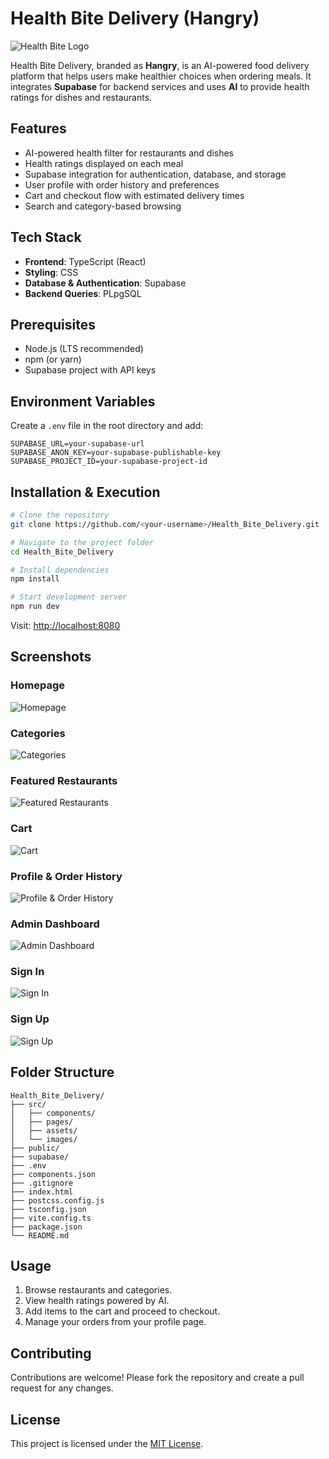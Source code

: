 # Health Bite Delivery (Hangry)

![Health Bite Logo](https://github.com/harika1807/Health_Bite_Delivery/blob/main/src/images/logo.png)

Health Bite Delivery, branded as **Hangry**, is an AI-powered food delivery platform that helps users make healthier choices when ordering meals. It integrates **Supabase** for backend services and uses **AI** to provide health ratings for dishes and restaurants.

## Features
- AI-powered health filter for restaurants and dishes
- Health ratings displayed on each meal
- Supabase integration for authentication, database, and storage
- User profile with order history and preferences
- Cart and checkout flow with estimated delivery times
- Search and category-based browsing

## Tech Stack
- **Frontend**: TypeScript (React)
- **Styling**: CSS
- **Database & Authentication**: Supabase
- **Backend Queries**: PLpgSQL

## Prerequisites
- Node.js (LTS recommended)
- npm (or yarn)
- Supabase project with API keys

## Environment Variables
Create a `.env` file in the root directory and add:
```env
SUPABASE_URL=your-supabase-url
SUPABASE_ANON_KEY=your-supabase-publishable-key
SUPABASE_PROJECT_ID=your-supabase-project-id
```

## Installation & Execution
```bash
# Clone the repository
git clone https://github.com/<your-username>/Health_Bite_Delivery.git

# Navigate to the project folder
cd Health_Bite_Delivery

# Install dependencies
npm install

# Start development server
npm run dev
```

Visit: [http://localhost:8080](http://localhost:8080)

## Screenshots

### Homepage
![Homepage](https://github.com/harika1807/Health_Bite_Delivery/blob/main/src/images/homepage.png)

### Categories
![Categories](https://github.com/harika1807/Health_Bite_Delivery/blob/main/src/images/craving.png)

### Featured Restaurants
![Featured Restaurants](https://github.com/harika1807/Health_Bite_Delivery/blob/main/src/images/restaurants.png)

### Cart
![Cart](https://github.com/harika1807/Health_Bite_Delivery/blob/main/src/images/cart.png)

### Profile & Order History
![Profile & Order History](https://github.com/harika1807/Health_Bite_Delivery/blob/main/src/images/orders.png)

### Admin Dashboard
![Admin Dashboard](https://github.com/harika1807/Health_Bite_Delivery/blob/main/src/images/adminDashboard.png)

### Sign In
![Sign In](https://github.com/harika1807/Health_Bite_Delivery/blob/main/src/images/signin.png)

### Sign Up
![Sign Up](https://github.com/harika1807/Health_Bite_Delivery/blob/main/src/images/signup.png)

## Folder Structure
```
Health_Bite_Delivery/
├── src/
│   ├── components/
│   ├── pages/
│   ├── assets/
│   └── images/
├── public/
├── supabase/
├── .env
├── components.json
├── .gitignore
├── index.html
├── postcss.config.js
├── tsconfig.json
├── vite.config.ts
├── package.json
└── README.md
```

## Usage
1. Browse restaurants and categories.
2. View health ratings powered by AI.
3. Add items to the cart and proceed to checkout.
4. Manage your orders from your profile page.

## Contributing
Contributions are welcome! Please fork the repository and create a pull request for any changes.

## License
This project is licensed under the [MIT License](LICENSE).
